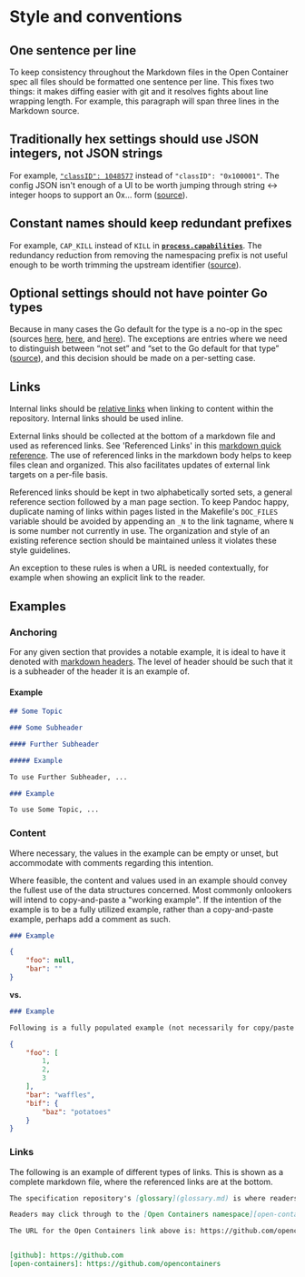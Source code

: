 # <a name="styleAndConventions" />Style and conventions

## <a name="styleOneSentence" />One sentence per line

To keep consistency throughout the Markdown files in the Open Container spec all files should be formatted one sentence per line.
This fixes two things: it makes diffing easier with git and it resolves fights about line wrapping length.
For example, this paragraph will span three lines in the Markdown source.

## <a name="styleHex" />Traditionally hex settings should use JSON integers, not JSON strings

For example, [`"classID": 1048577`](config-linux.md#network) instead of `"classID": "0x100001"`.
The config JSON isn't enough of a UI to be worth jumping through string <-> integer hoops to support an 0x… form ([source][integer-over-hex]).

## <a name="styleConstantNames" />Constant names should keep redundant prefixes

For example, `CAP_KILL` instead of `KILL` in [**`process.capabilities`**](config.md#process).
The redundancy reduction from removing the namespacing prefix is not useful enough to be worth trimming the upstream identifier ([source][keep-prefix]).

## <a name="styleOptionalSettings" />Optional settings should not have pointer Go types

Because in many cases the Go default for the type is a no-op in the spec (sources [here][no-pointer-for-strings], [here][no-pointer-for-slices], and [here][no-pointer-for-boolean]).
The exceptions are entries where we need to distinguish between “not set” and “set to the Go default for that type” ([source][pointer-when-updates-require-changes]), and this decision should be made on a per-setting case.

## Links

Internal links should be [relative links][markdown-relative-links] when linking to content within the repository.
Internal links should be used inline.

External links should be collected at the bottom of a markdown file and used as referenced links.
See 'Referenced Links' in this [markdown quick reference][markdown-quick-reference].
The use of referenced links in the markdown body helps to keep files clean and organized.
This also facilitates updates of external link targets on a per-file basis.

Referenced links should be kept in two alphabetically sorted sets, a general reference section followed by a man page section.
To keep Pandoc happy, duplicate naming of links within pages listed in the Makefile's `DOC_FILES` variable should be avoided by appending an `_N` to the link tagname, where `N` is some number not currently in use.
The organization and style of an existing reference section should be maintained unless it violates these style guidelines.

An exception to these rules is when a URL is needed contextually, for example when showing an explicit link to the reader.

## Examples

### <a name="styleAnchoring" />Anchoring

For any given section that provides a notable example, it is ideal to have it denoted with [markdown headers][markdown-headers].
The level of header should be such that it is a subheader of the header it is an example of.

#### Example

```markdown
## Some Topic

### Some Subheader

#### Further Subheader

##### Example

To use Further Subheader, ...

### Example

To use Some Topic, ...

```

### <a name="styleContent" />Content

Where necessary, the values in the example can be empty or unset, but accommodate with comments regarding this intention.

Where feasible, the content and values used in an example should convey the fullest use of the data structures concerned.
Most commonly onlookers will intend to copy-and-paste a "working example".
If the intention of the example is to be a fully utilized example, rather than a copy-and-paste example, perhaps add a comment as such.

```markdown
### Example
```
```json
{
    "foo": null,
    "bar": ""
}
```

**vs.**

```markdown
### Example

Following is a fully populated example (not necessarily for copy/paste use)
```
```json
{
    "foo": [
        1,
        2,
        3
    ],
    "bar": "waffles",
    "bif": {
        "baz": "potatoes"
    }
}
```

### Links

The following is an example of different types of links.
This is shown as a complete markdown file, where the referenced links are at the bottom.

```markdown
The specification repository's [glossary](glossary.md) is where readers can find definitions of commonly used terms.

Readers may click through to the [Open Containers namespace][open-containers] on [GitHub][github].

The URL for the Open Containers link above is: https://github.com/opencontainers


[github]: https://github.com
[open-containers]: https://github.com/opencontainers
```


[integer-over-hex]: https://github.com/opencontainers/runtime-spec/pull/267#r48360013
[keep-prefix]: https://github.com/opencontainers/runtime-spec/pull/159#issuecomment-138728337
[no-pointer-for-boolean]: https://github.com/opencontainers/runtime-spec/pull/290#r50296396
[no-pointer-for-slices]: https://github.com/opencontainers/runtime-spec/pull/316#r50782982
[no-pointer-for-strings]: https://github.com/opencontainers/runtime-spec/pull/653#issue-200439192
[pointer-when-updates-require-changes]: https://github.com/opencontainers/runtime-spec/pull/317#r50932706
[markdown-headers]: https://help.github.com/articles/basic-writing-and-formatting-syntax/#headings
[markdown-quick-reference]: https://en.support.wordpress.com/markdown-quick-reference
[markdown-relative-links]: https://help.github.com/articles/basic-writing-and-formatting-syntax/#relative-links
